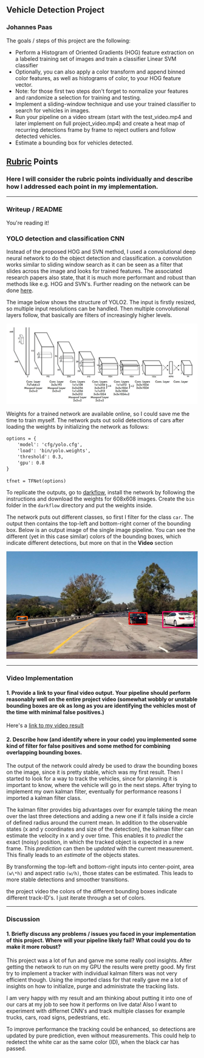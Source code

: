 
## Vehicle Detection Project
### Johannes Paas

The goals / steps of this project are the following:

* Perform a Histogram of Oriented Gradients (HOG) feature extraction on a labeled training set of images and train a classifier Linear SVM classifier
* Optionally, you can also apply a color transform and append binned color features, as well as histograms of color, to your HOG feature vector. 
* Note: for those first two steps don't forget to normalize your features and randomize a selection for training and testing.
* Implement a sliding-window technique and use your trained classifier to search for vehicles in images.
* Run your pipeline on a video stream (start with the test_video.mp4 and later implement on full project_video.mp4) and create a heat map of recurring detections frame by frame to reject outliers and follow detected vehicles.
* Estimate a bounding box for vehicles detected.

[//]: # (Image References)
[image1]: ./output_images/YOLO2.JPG
[image2]: ./output_images/single_image.JPG

[video1]: ./output_videos/project_video.mp4

## [Rubric](https://review.udacity.com/#!/rubrics/513/view) Points

### Here I will consider the rubric points individually and describe how I addressed each point in my implementation.  

---
### Writeup / README

You're reading it!

### YOLO detection and classification CNN

Instead of the proposed HOG and SVN method, I used a convolutional deep neural network to do the object detection and classification. a convolution works similar to sliding window search as it can be seen as a filter that slides across the image and looks for trained features. The associated research papers also state, that it is much more performant and robust than methods like e.g. HOG and SVN's. Further reading on the network can be done [here](https://arxiv.org/pdf/1506.02640.pdf).

The image below shows the structure of YOLO2. The input is firstly resized, so multiple input resolutions can be handled. Then multiple convolutional layers follow, that basically are filters of increasingly higher levels.

![alt_text][image1]

Weights for a trained network are available online, so I could save me the time to train myself. The network puts out solid detections of cars after loading the weights by initializing the network as follows:

```
options = {
    'model': 'cfg/yolo.cfg',
    'load': 'bin/yolo.weights',
    'threshold': 0.3,
    'gpu': 0.8
}

tfnet = TFNet(options)
```
To replicate the outputs, go to [darkflow](https://github.com/thtrieu/darkflow), install the network by following the instructions and download the weights for 608x608 images. Create the `bin` folder in the `darkflow` directory and put the weights inside.

The network puts out different classes, so first I filter for the class `car`. The output then contains the top-left and bottom-right corner of the bounding box. Below is an output image of the single image pipeline. You can see the different (yet in this case similar) colors of the bounding boxes, which indicate different detections, but more on that in the **Video** section

![alt_text][image2]

---

### Video Implementation

#### 1. Provide a link to your final video output.  Your pipeline should perform reasonably well on the entire project video (somewhat wobbly or unstable bounding boxes are ok as long as you are identifying the vehicles most of the time with minimal false positives.)

Here's a [link to my video result](./output_videos/project_video.mp4)


#### 2. Describe how (and identify where in your code) you implemented some kind of filter for false positives and some method for combining overlapping bounding boxes.

The output of the network could alredy be used to draw the bounding boxes on the image, since it is pretty stable, which was my first result. Then I started to look for a way to track the vehicles, since for planning it is important to know, where the vehicle will go in the next steps. After trying to implement my own kalman filter, eventually for performance reasons I imported a kalman filter class.

The kalman filter provides big advantages over for example taking the mean over the last three detections and adding a new one if it falls inside a circle of defined radius around the current mean. In addition to the observable states (x and y coordinates and size of the detection), the kalman filter can estimate the velocity in x and y over time. This enables it to *predict* the exact (noisy) position, in which the tracked object is expected in a new frame. This *prediction* can then be *updated* with the current measurement. This finally leads to an *estimate* of the objects states.

By transforming the top-left and bottom-right inputs into center-point, area `(w\*h)` and aspect ratio `(w/h)`, those states can be estimated. This leads to more stable detections and smoother transitions. 

the project video the colors of the different bounding boxes indicate different track-ID's. I just iterate through a set of colors.



---

### Discussion

#### 1. Briefly discuss any problems / issues you faced in your implementation of this project.  Where will your pipeline likely fail?  What could you do to make it more robust?

This project was a lot of fun and ganve me some really cool insights. After getting the network to run on my GPU the results were pretty good. My first try to implement a tracker with individual kalman filters was not very efficient though. Using the imported class for that really gave me a lot of insights on how to initialize, purge and administrate the tracking lists.

I am very happy with my result and am thinking about putting it into one of our cars at my job to see how it performs on live data! Also I want to experiment with differnet CNN's and track multiple classes for example trucks, cars, road signs, pedestrians, etc.

To improve performance the tracking could be enhanced, so detections are updated by pure prediction, even without measurements. This could help to redetect the white car as the same color (ID), when the black car has passed.


